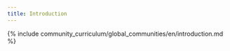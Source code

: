 ```yaml
---
title: Introduction
---
```


{% include community_curriculum/global_communities/en/introduction.md %}

